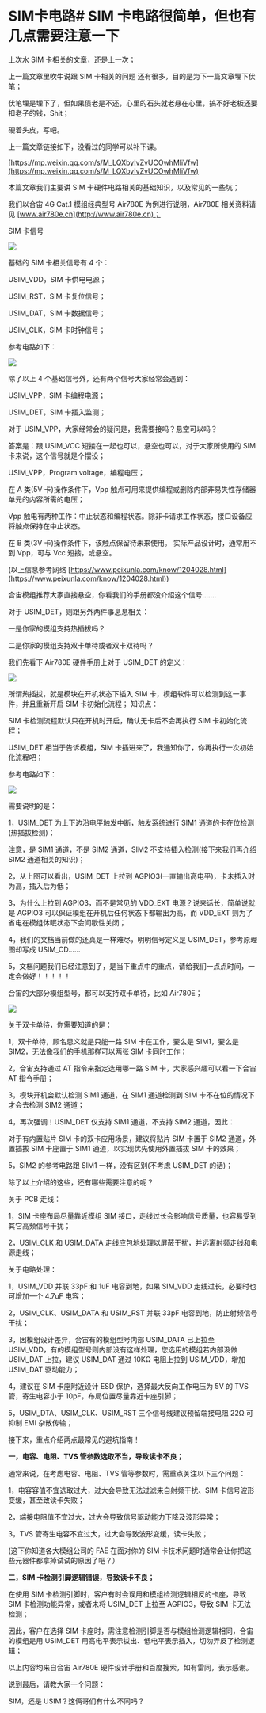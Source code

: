 # SIM卡电路# SIM 卡电路很简单，但也有几点需要注意一下

上次水 SIM 卡相关的文章，还是上一次；

上一篇文章里吹牛说跟 SIM 卡相关的问题 还有很多，目的是为下一篇文章埋下伏笔；

伏笔埋是埋下了，但如果债老是不还，心里的石头就老悬在心里，搞不好老板还要扣老子的钱，Shit；

硬着头皮，写吧。

上一篇文章链接如下，没看过的同学可以补下课。

[https://mp.weixin.qq.com/s/M_LQXbyIvZvUCOwhMliVfw](https://mp.weixin.qq.com/s/M_LQXbyIvZvUCOwhMliVfw)

本篇文章我们主要讲 SIM 卡硬件电路相关的基础知识，以及常见的一些坑；

我们以合宙 4G Cat.1 模组经典型号 Air780E 为例进行说明，Air780E 相关资料请见 [www.air780e.cn](http://www.air780e.cn)；

SIM 卡信号

![](image/V5tcb0JJIoEMTrxu931c2TOWnLd.png)

基础的 SIM 卡相关信号有 4 个：

USIM_VDD，SIM 卡供电电源；

USIM_RST，SIM 卡复位信号；

USIM_DAT，SIM 卡数据信号；

USIM_CLK，SIM 卡时钟信号；

参考电路如下：

![](image/KSPXbpM75ovcbrxsRmLcgGQBnke.png)

除了以上 4 个基础信号外，还有两个信号大家经常会遇到：

USIM_VPP，SIM 卡编程电源；

USIM_DET，SIM 卡插入监测；

对于 USIM_VPP，大家经常会的疑问是，我需要接吗？悬空可以吗？

答案是：跟 USIM_VCC 短接在一起也可以，悬空也可以，对于大家所使用的 SIM 卡来说，这个信号就是个摆设；

USIM_VPP，Program voltage，编程电压；

在 A 类(5V 卡)操作条件下，Vpp 触点可用来提供编程或删除内部非易失性存储器单元的内容所需的电压；

Vpp 触电有两种工作：中止状态和编程状态。除非卡请求工作状态，接口设备应将触点保持在中止状态。

在 B 类(3V 卡)操作条件下，该触点保留待未来使用。 实际产品设计时，通常用不到 Vpp，可与 Vcc 短接，或悬空。

(以上信息参考网络 [https://www.peixunla.com/know/1204028.html](https://www.peixunla.com/know/1204028.html))

合宙模组推荐大家直接悬空，你看我们的手册都没介绍这个信号.......

对于 USIM_DET，则跟另外两件事息息相关：

一是你家的模组支持热插拔吗？

二是你家的模组支持双卡单待或者双卡双待吗？

我们先看下 Air780E 硬件手册上对于 USIM_DET 的定义：

![](image/WnnbbPfJkoIZAKxhWCRcT5EHn1q.png)

所谓热插拔，就是模块在开机状态下插入 SIM 卡，模组软件可以检测到这一事件，并且重新开启 SIM 卡初始化流程； 
知识点：

SIM 卡检测流程默认只在开机时开启，确认无卡后不会再执行 SIM 卡初始化流程；

USIM_DET 相当于告诉模组，SIM 卡插进来了，我通知你了，你再执行一次初始化流程吧；

参考电路如下：

![](image/U8cZbif5GoR0RyxJ2JYcDpbynzg.png)

需要说明的是：

1，USIM_DET 为上下边沿电平触发中断，触发系统进行 SIM1 通道的卡在位检测(热插拔检测)；

注意，是 SIM1 通道，不是 SIM2 通道，SIM2 不支持插入检测(接下来我们再介绍 SIM2 通道相关的知识)；

2，从上图可以看出，USIM_DET 上拉到 AGPIO3(一直输出高电平)，卡未插入时为高，插入后为低；

3，为什么上拉到 AGPIO3，而不是常见的 VDD_EXT 电源？说来话长，简单说就是 AGPIO3 可以保证模组在开机后任何状态下都输出为高，而 VDD_EXT 则为了省电在模组休眠状态下会间歇性关闭；

4，我们的文档当前做的还真是一样难尽，明明信号定义是 USIM_DET，参考原理图却写成 USIM_CD......

5，文档问题我们已经注意到了，是当下重点中的重点，请给我们一点点时间，一定会做好！！！！！

合宙的大部分模组型号，都可以支持双卡单待，比如 Air780E；

![](image/HmVWb8T2qoSQWKxk9FfceM2snyf.png)

关于双卡单待，你需要知道的是：

1，双卡单待，顾名思义就是只能一路 SIM 卡在工作，要么是 SIM1，要么是 SIM2，无法像我们的手机那样可以两张 SIM 卡同时工作；

2，合宙支持通过 AT 指令来指定选用哪一路 SIM 卡，大家感兴趣可以看一下合宙 AT 指令手册；

3，模块开机会默认检测 SIM1 通道，在 SIM1 通道检测到 SIM 卡不在位的情况下才会去检测 SIM2 通道；

4，再次强调！USIM_DET 仅支持 SIM1 通道，不支持 SIM2 通道，因此：

对于有内置贴片 SIM 卡的双卡应用场景，建议将贴片 SIM 卡置于 SIM2 通道，外置插拔 SIM 卡座置于 SIM1 通道，以实现优先使用外置插拔 SIM 卡的效果；

5，SIM2 的参考电路跟 SIM1 一样，没有区别(不考虑 USIM_DET 的话)；

除了以上介绍的这些，还有哪些需要注意的呢？

关于 PCB 走线：

1，SIM 卡座布局尽量靠近模组 SIM 接口，走线过长会影响信号质量，也容易受到其它高频信号干扰；

2，USIM_CLK 和 USIM_DATA 走线应包地处理以屏蔽干扰，并远离射频走线和电源走线；

关于电路处理：

1，USIM_VDD 并联 33pF 和 1uF 电容到地，如果 SIM_VDD 走线过长，必要时也可增加一个 4.7uF 电容；

2，USIM_CLK、USIM_DATA 和 USIM_RST 并联 33pF 电容到地，防止射频信号干扰；

3，因模组设计差异，合宙有的模组型号内部 USIM_DATA 已上拉至 USIM_VDD，有的模组型号则内部没有这样处理，您选用的模组若内部没做 USIM_DAT 上拉，建议 USIM_DAT 通过 10KΩ 电阻上拉到 USIM_VDD，增加 USIM_DAT 驱动能力；

4，建议在 SIM 卡座附近设计 ESD 保护，选择最大反向工作电压为 5V 的 TVS 管，寄生电容小于 10pF，布局位置尽量靠近卡座引脚；

5，USIM_DTA、USIM_CLK、USIM_RST 三个信号线建议预留端接电阻 22Ω 可抑制 EMI 杂散传输；

接下来，重点介绍两点最常见的避坑指南！

**一，电容、电阻、TVS 管参数选取不当，导致读卡不良；**

通常来说，在考虑电容、电阻、TVS 管等参数时，需重点关注以下三个问题：

1，电容容值不宜选取过大，过大会导致无法过滤来自射频干扰、SIM 卡信号波形变缓，甚至致读卡失败；

2，端接电阻值不宜过大，过大会导致信号驱动能力下降及波形异常；

3，TVS 管寄生电容不宜过大，过大会导致波形变缓，读卡失败；

(这下你知道各大模组公司的 FAE 在面对你的 SIM 卡技术问题时通常会让你把这些元器件都拿掉试试的原因了吧？）

**二，SIM 卡检测引脚逻辑错误，导致读卡不良；**

在使用 SIM 卡检测引脚时，客户有时会误用和模组检测逻辑相反的卡座，导致 SIM 卡检测功能异常，或者未将 USIM_DET 上拉至 AGPIO3，导致 SIM 卡无法检测；

因此，客户在选择 SIM 卡座时，需注意检测引脚是否与模组检测逻辑相同，合宙的模组是用 USIM_DET 用高电平表示拔出、低电平表示插入，切勿弄反了检测逻辑；

以上内容均来自合宙 Air780E 硬件设计手册和百度搜索，如有雷同，表示感谢。

说到最后，请教大家一个问题：

SIM，还是 USIM？这俩哥们有什么不同吗？
